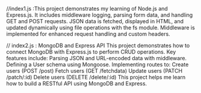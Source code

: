 //index1.js :This project demonstrates my learning of Node.js and Express.js. It includes middleware logging, parsing form data, and handling GET and POST requests. JSON data is fetched, displayed in HTML, and updated dynamically using file operations with the fs module. Middleware is implemented for enhanced request handling and custom headers.

// index2.js : MongoDB and Express API
This project demonstrates how to connect MongoDB with Express.js to perform CRUD operations. Key features include:
Parsing JSON and URL-encoded data with middleware.
Defining a User schema using Mongoose.
Implementing routes to:
Create users (POST /post)
Fetch users (GET /fetchdata)
Update users (PATCH /patch/:id)
Delete users (DELETE /delete/:id)
This project helps me learn how to build a RESTful API using MongoDB and Express.
